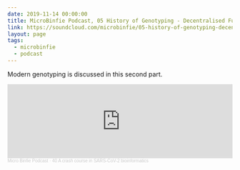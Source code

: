 ```yaml
---
date: 2019-11-14 00:00:00
title: MicroBinfie Podcast, 05 History of Genotyping - Decentralised Future
link: https://soundcloud.com/microbinfie/05-history-of-genotyping-decentralised-future
layout: page
tags:
  - microbinfie
  - podcast
---
```

Modern genotyping is discussed in this second part.

<iframe width="100%" height="166" scrolling="no" frameborder="no" allow="autoplay" src="https://w.soundcloud.com/player/?url=https%3A//api.soundcloud.com/tracks/678649521&color=%23ff5500&auto_play=false&hide_related=false&show_comments=true&show_user=true&show_reposts=false&show_teaser=false"></iframe><div style="font-size: 10px; color: #cccccc;line-break: anywhere;word-break: normal;overflow: hidden;white-space: nowrap;text-overflow: ellipsis; font-family: Interstate,Lucida Grande,Lucida Sans Unicode,Lucida Sans,Garuda,Verdana,Tahoma,sans-serif;font-weight: 100;"><a href="https://soundcloud.com/microbinfie" title="Micro Binfie Podcast" target="_blank" style="color: #cccccc; text-decoration: none;">Micro Binfie Podcast</a> · <a href="https://soundcloud.com/microbinfie/40-a-crash-course-in-sars-cov-2-bioinformatics" title="05 History of Genotyping - Decentralised Future" target="_blank" style="color: #cccccc; text-decoration: none;">40 A crash course in SARS-CoV-2 bioinformatics</a></div>
